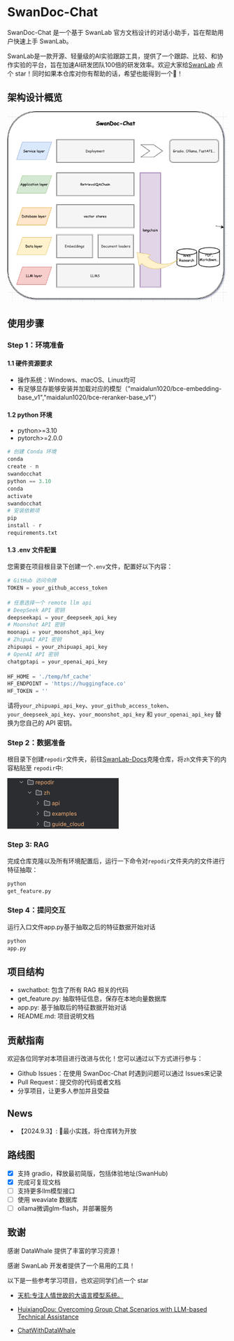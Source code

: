 # SwanDoc-Chat

SwanDoc-Chat 是一个基于 SwanLab 官方文档设计的对话小助手，旨在帮助用户快速上手 SwanLab。

SwanLab是一款开源、轻量级的AI实验跟踪工具，提供了一个跟踪、比较、和协作实验的平台，旨在加速AI研发团队100倍的研发效率。欢迎大家给[SwanLab](https://github.com/SwanHubX/SwanLab)
点个 star！同时如果本仓库对你有帮助的话，希望也能得到一个🌟！

## 架构设计概览

![架构概览](./assets/structure.png)

## 使用步骤

### Step 1：环境准备

#### 1.1 硬件资源要求

* 操作系统：Windows、macOS、Linux均可
* 有足够显存能够安装并加载对应的模型（"maidalun1020/bce-embedding-base_v1","maidalun1020/bce-reranker-base_v1"）

#### 1.2 python 环境

* python>=3.10
* pytorch>=2.0.0

```python
# 创建 Conda 环境
conda
create - n
swandocchat
python == 3.10
conda
activate
swandocchat
# 安装依赖项
pip
install - r
requirements.txt
```

#### 1.3 .env 文件配置

您需要在项目根目录下创建一个`.env`文件，配置好以下内容：

```python
# GitHub 访问令牌
TOKEN = your_github_access_token

# 任意选择一个 remote llm api
# DeepSeek API 密钥
deepseekapi = your_deepseek_api_key
# Moonshot API 密钥
moonapi = your_moonshot_api_key
# ZhipuAI API 密钥
zhipuapi = your_zhipuapi_api_key
# OpenAI API 密钥
chatgptapi = your_openai_api_key

HF_HOME = './temp/hf_cache'
HF_ENDPOINT = 'https://huggingface.co'
HF_TOKEN = ''
```

请将`your_zhipuapi_api_key`、`your_github_access_token`、`your_deepseek_api_key`、`your_moonshot_api_key` 和
`your_openai_api_key` 替换为您自己的 API 密钥。

### Step 2：数据准备

根目录下创建`repodir`文件夹，前往[SwanLab-Docs](https://github.com/SwanHubX/SwanLab-Docs)克隆仓库，将`zh`文件夹下的内容粘贴至
`repodir`中:

![image](./assets/file.png)

### Step 3: RAG

完成仓库克隆以及所有环境配置后，运行一下命令对`repodir`文件夹内的文件进行特征抽取：

```python
python
get_feature.py
```

### Step 4：提问交互

运行入口文件app.py基于抽取之后的特征数据开始对话

```python
python
app.py
```

## 项目结构

- swchatbot: 包含了所有 RAG 相关的代码
- get_feature.py: 抽取特征信息，保存在本地向量数据库
- app.py: 基于抽取后的特征数据开始对话
- README.md: 项目说明文档

## 贡献指南

欢迎各位同学对本项目进行改进与优化！您可以通过以下方式进行参与：

* Github Issues：在使用 SwanDoc-Chat 时遇到问题可以通过 Issues来记录
* Pull Request：提交你的代码或者文档
* 分享项目，让更多人参加并且受益

## News

- 【2024.9.3】: 🚀最小实践，将仓库转为开放

## 路线图

- [x] 支持 gradio，释放最初简版，包括体验地址(SwanHub)
- [x] 完成可复现文档
- [ ] 支持更多llm模型接口
- [ ] 使用 weaviate 数据库
- [ ] ollama微调glm-flash，并部署服务

## 致谢

感谢 DataWhale 提供了丰富的学习资源！

感谢 SwanLab 开发者提供了一个易用的工具！

以下是一些参考学习项目，也欢迎同学们点一个 star

- [天机:专注人情世故的大语言模型系统。](https://github.com/SocialAI-tianji/Tianji)

- [HuixiangDou: Overcoming Group Chat Scenarios with LLM-based Technical Assistance](https://github.com/InternLM/HuixiangDou)

- [ChatWithDataWhale](https://github.com/sanbuphy/ChatWithDatawhale)
